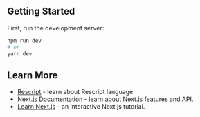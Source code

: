 ## Getting Started

First, run the development server:

```bash
npm run dev
# or
yarn dev
```

## Learn More

- [Rescript](https://rescript-lang.org) - learn about Rescript language
- [Next.js Documentation](https://nextjs.org/docs) - learn about Next.js features and API.
- [Learn Next.js](https://nextjs.org/learn) - an interactive Next.js tutorial.
